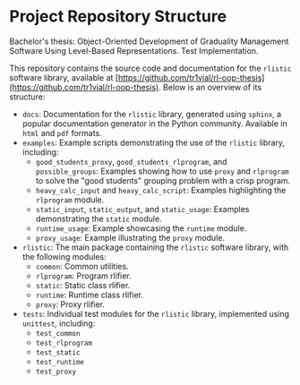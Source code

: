 # Project Repository Structure

Bachelor's thesis: Object-Oriented Development of Graduality Management Software Using Level-Based Representations. Test Implementation.

This repository contains the source code and documentation for the `rlistic` software library, available at [https://github.com/tr1vial/rl-oop-thesis](https://github.com/tr1vial/rl-oop-thesis). Below is an overview of its structure:

- `docs`: Documentation for the `rlistic` library, generated using `sphinx`, a popular documentation generator in the Python community. Available in `html` and `pdf` formats.
- `examples`: Example scripts demonstrating the use of the `rlistic` library, including:
  - `good_students_proxy`, `good_students_rlprogram`, and `possible_groups`: Examples showing how to use `proxy` and `rlprogram` to solve the "good students" grouping problem with a crisp program.
  - `heavy_calc_input` and `heavy_calc_script`: Examples highlighting the `rlprogram` module.
  - `static_input`, `static_output`, and `static_usage`: Examples demonstrating the `static` module.
  - `runtime_usage`: Example showcasing the `runtime` module.
  - `proxy_usage`: Example illustrating the `proxy` module.
- `rlistic`: The main package containing the `rlistic` software library, with the following modules:
  - `common`: Common utilities.
  - `rlprogram`: Program rlifier.
  - `static`: Static class rlifier.
  - `runtime`: Runtime class rlifier.
  - `proxy`: Proxy rlifier.
- `tests`: Individual test modules for the `rlistic` library, implemented using `unittest`, including:
  - `test_common`
  - `test_rlprogram`
  - `test_static`
  - `test_runtime`
  - `test_proxy`